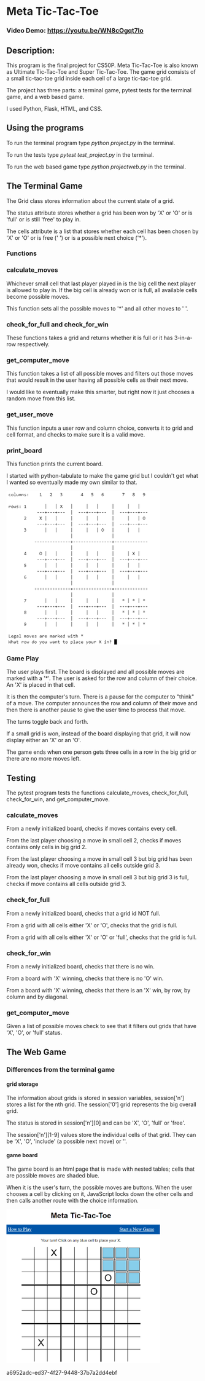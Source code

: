 # Meta Tic-Tac-Toe
### Video Demo:  https://youtu.be/WN8cOgqt7lo
## Description:
This program is the final project for CS50P.
Meta Tic-Tac-Toe is also known as Ultimate Tic-Tac-Toe and Super Tic-Tac-Toe.  The game grid consists of a small tic-tac-toe grid inside each cell of a large tic-tac-toe grid.

The project has three parts: a terminal game, pytest tests for the terminal game, and a web based game.

I used Python, Flask, HTML, and CSS.

## Using the programs
To run the terminal program type *python project.py* in the terminal.

To run the tests type *pytest test_project.py* in the terminal.

To run the web based game type *python projectweb.py* in the terminal.

## The Terminal Game
The Grid class stores information about the current state of a grid.

The status attribute stores whether a grid has been won by 'X' or 'O' or is 'full' or is still 'free' to play in.

The cells attribute is a list that stores whether each cell has been chosen by 'X' or 'O' or is free (' ') or is a possible next choice ('*').

### Functions

### calculate_moves
Whichever small cell that last player played in is the big cell the next player is allowed to play in.
If the big cell is already won or is full, all available cells become possible moves.

This function sets all the possible moves to '*' and all other moves to ' '.

### check_for_full and check_for_win
These functions takes a grid and returns whether it is full or it has 3-in-a-row respectively.

### get_computer_move
This function takes a list of all possible moves and filters out those moves that would result in the user having all possible cells as their next move.

I would like to eventually make this smarter, but right now it just chooses a random move from this list.

### get_user_move
This function inputs a user row and column choice, converts it to grid and cell format, and checks to make sure it is a valid move.

### print_board
This function prints the current board.

I started with python-tabulate to make the game grid but I couldn't get what I wanted so eventually made my own similar to that.


<!-- ![Terminal Meta Tic-Tac-Toe board](static/images/terminalboard.png "Terminal Game Board") -->
<img src="static/images/terminalboard.png" width="400" height="400">

### Game Play

The user plays first.  The board is displayed and all possible moves are marked with a '*'.  The user is asked for the row and column of their choice.
An 'X' is placed in that cell.

It is then the computer's turn.  There is a pause for the computer to "think" of a move.  The computer announces the row and column of their move and then there is another pause to give the user time to process that move.

The turns toggle back and forth.

If a small grid is won, instead of the board displaying that grid, it will now display either an 'X' or an 'O'.

The game ends when one person gets three cells in a row in the big grid or there are no more moves left.


## Testing

The pytest program tests the functions calculate_moves, check_for_full, check_for_win, and get_computer_move.

### calculate_moves
From a newly initialized board, checks if moves contains every cell.

From the last player choosing a move in small cell 2, checks if moves contains only cells in big grid 2.

From the last player choosing a move in small cell 3 but big grid has been already won, checks if move contains all cells outside grid 3.

From the last player choosing a move in small cell 3 but big grid 3 is full, checks if move contains all cells outside grid 3.

### check_for_full
From a newly initialized board, checks that a grid id NOT full.

From a grid with all cells either 'X' or 'O', checks that the grid is full.

From a grid with all cells either 'X' or 'O' or 'full', checks that the grid is full.

### check_for_win
From a newly initialized board, checks that there is no win.

From a board with 'X' winning, checks that there is no 'O' win.

From a board with 'X' winning, checks that there is an 'X' win, by row, by column and by diagonal.

### get_computer_move
Given a list of possible moves check to see that it filters out grids that have 'X', 'O', or 'full' status.


## The Web Game

### Differences from the terminal game

#### grid storage
The information about grids is stored in session variables, session['n'] stores a list for the nth grid.  The session['0'] grid represents the big overall grid.

The status is stored in session['n'][0] and can be 'X', 'O', 'full' or 'free'.

The session['n'][1-9] values store the individual cells of that grid.  They can be 'X', 'O', 'include' (a possible next move) or ''.

#### game board

The game board is an html page that is made with nested tables; cells that are possible moves are shaded blue.

When it is the user's turn, the possible moves are buttons.  When the user chooses a cell by clicking on it, JavaScript locks down the other cells and then calls another route with the choice information.


<img src="static/images/webboard.png" width="400" height="400">


a6952adc-ed37-4f27-9448-37b7a2dd4ebf
